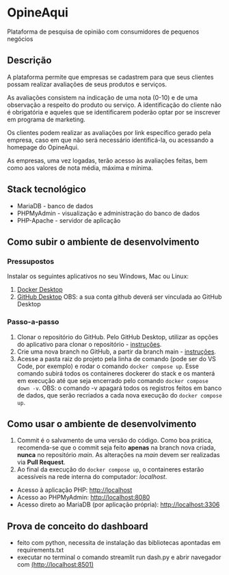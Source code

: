 # OpineAqui
Plataforma de pesquisa de opinião com consumidores de pequenos negócios

## Descrição
A plataforma permite que empresas se cadastrem para que seus clientes possam realizar avaliações de seus produtos e serviços. 

As avaliações consistem na indicação de uma nota (0-10) e de uma observação a respeito do produto ou serviço. A identificação do cliente não é obrigatória e aqueles que se identificarem poderão optar por se inscrever em programa de marketing.

Os clientes podem realizar as avaliações por link específico gerado pela empresa, caso em que não será necessário identificá-la, ou acessando a homepage do OpineAqui. 

As empresas, uma vez logadas, terão acesso às avaliações feitas, bem como aos valores de nota média, máxima e mínima.

## Stack tecnológico
- MariaDB - banco de dados
- PHPMyAdmin - visualização e administração do banco de dados
- PHP-Apache - servidor de aplicação

## Como subir o ambiente de desenvolvimento

### Pressupostos
Instalar os seguintes aplicativos no seu Windows, Mac ou Linux:
1. [Docker Desktop](https://www.docker.com/products/docker-desktop/)
2. [GitHub Desktop](https://desktop.github.com/download/)
OBS: a sua conta github deverá ser vinculada ao GitHub Desktop

### Passo-a-passo

1. Clonar o repositório do GitHub. Pelo GitHub Desktop, utilizar as opções do aplicativo para clonar o repositório - [instruções](https://docs.github.com/pt/desktop/adding-and-cloning-repositories/cloning-and-forking-repositories-from-github-desktop).
2. Crie uma nova branch no GitHub, a partir da branch main - [instruções](https://docs.github.com/pt/desktop/making-changes-in-a-branch/managing-branches-in-github-desktop).
3. Acesse a pasta raiz do projeto pela linha de comando (pode ser do VS Code, por exemplo) e rodar o comando `docker compose up`. Esse comando subirá todos os containeres dockerer do stack e os manterá em execução até que seja encerrado pelo comando `docker compose down -v`. 
OBS: o comando -v apagará todos os registros feitos em banco de dados, que serão recriados a cada nova execução do `docker compose up`.

## Como usar o ambiente de desenvolvimento
1. Commit é o salvamento de uma versão do código. Como boa prática, recomenda-se que o commit seja feito **apenas** na branch nova criada, **nunca** no repositório *main*. As alterações na *main* devem ser realizadas via **Pull Request**.
2. Ao final da execução do `docker compose up`, o containeres estarão acessíveis na rede interna do computador: *localhost*.
- Acesso à aplicação PHP: [http://localhost](http://localhost)
- Acesso ao PHPMyAdmin: [http://localhost:8080](http://localhost:8080)
- Acesso direto ao MariaDB (por aplicação própria): [http://localhost:3306](http://localhost:3306)

## Prova de conceito do dashboard
- feito com python, necessita de instalação das bibliotecas apontadas em requirements.txt
- executar no terminal o comando streamlit run dash.py e abrir navegador com [(http://localhost:8501)](http://localhost:8501)
